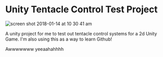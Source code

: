 # Unity Tentacle Control Test Project

![screen shot 2018-01-14 at 10 30 41 am](https://user-images.githubusercontent.com/19292210/34964204-404c78a2-fa01-11e7-95db-693836bd5fef.png)

A unity project for me to test out tentacle control systems for a 2d Unity Game. I'm also using this as a way to learn Github!

Awwwwwww yeeaahahhhh
